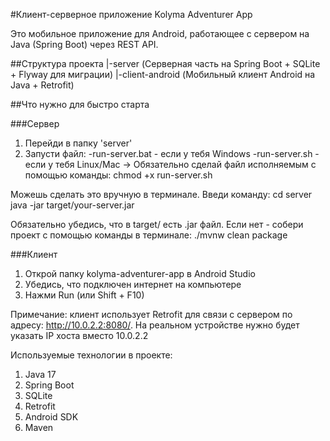 #Клиент-серверное приложение Kolyma Adventurer App

Это мобильное приложение для Android, работающее с сервером на Java (Spring Boot) через REST API.

##Структура проекта
|-server (Серверная часть на Spring Boot + SQLite + Flyway для миграции)
|-client-android (Мобильный клиент Android на  Java + Retrofit)

##Что нужно для быстро старта

###Сервер
1. Перейди в папку 'server'
2. Запусти файл:
-run-server.bat - если у тебя Windows
-run-server.sh - если у тебя Linux/Mac → Обязательно сделай файл исполняемым с помощью команды: chmod +x run-server.sh

Можешь сделать это вручную в терминале. Введи команду:
cd server
java -jar target/your-server.jar

Обязательно убедись, что в target/ есть .jar файл. Если нет - собери проект с помощью команды в терминале:
./mvnw clean package

###Клиент
1. Открой папку kolyma-adventurer-app в Android Studio
2. Убедись, что подключен интернет на компьютере
3. Нажми Run (или Shift + F10)

Примечание: клиент использует Retrofit для связи с сервером по адресу: http://10.0.2.2:8080/.
На реальном устройстве нужно будет указать IP хоста вместо 10.0.2.2

Используемые технологии в проекте:
1. Java 17
2. Spring Boot
3. SQLite
4. Retrofit
5. Android SDK
6. Maven